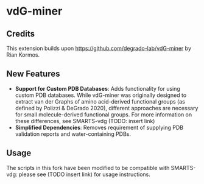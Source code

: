 # vdG-miner

## Credits

This extension builds upon https://github.com/degrado-lab/vdG-miner by Rian Kormos. 

## New Features

- __Support for Custom PDB Databases__: Adds functionality for using custom PDB databases. While vdG-miner was originally designed to extract van der Graphs of amino acid-derived functional groups (as defined by Polizzi & DeGrado 2020), different approaches are necessary for small molecule-derived functional groups. For more information on these differences, see SMARTS-vdg (TODO: insert link)
- __Simplified Dependencies__: Removes requirement of supplying PDB validation reports and water-containing PDBs.

## Usage

The scripts in this fork have been modified to be compatible with SMARTS-vdg: please see (TODO insert link) for usage instructions.